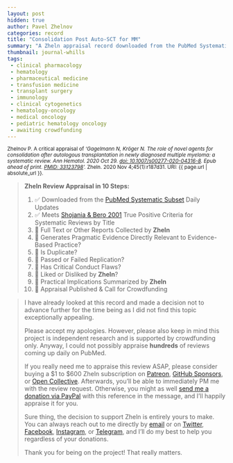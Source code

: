 ```yaml
---
layout: post
hidden: true
author: Pavel Zhelnov
categories: record
title: "Consolidation Post Auto-SCT for MM"
summary: "A Zheln appraisal record downloaded from the PubMed Systematic Subset daily updates."
thumbnail: journal-whills
tags:
 - clinical pharmacology
 - hematology
 - pharmaceutical medicine
 - transfusion medicine
 - transplant surgery
 - immunology
 - clinical cytogenetics
 - hematology-oncology
 - medical oncology
 - pediatric hematology oncology
 - awaiting crowdfunding
---
```


<small id="citation">Zhelnov P. A critical appraisal of _‘Gagelmann N, Kröger N. The role of novel agents for consolidation after autologous transplantation in newly diagnosed multiple myeloma: a systematic review. Ann Hematol. 2020 Oct 29. [doi: 10.1007/s00277-020-04316-8](https://doi.org/10.1007/s00277-020-04316-8). Epub ahead of print. [PMID: 33123798](https://pubmed.gov/33123798)’._ Zheln. 2020 Nov 4;45(1):r187d31. URI: {{ page.url | absolute_url }}.</small>

> **Zheln Review Appraisal in 10 Steps:**
>
> 1. ✅ Downloaded from the [PubMed Systematic Subset](https://github.com/p1m-ortho/qs-global-ortho-search-queries/blob/global-sr-query/README.md) Daily Updates
> 2. ✅ Meets [Shojania & Bero 2001](https://www.researchgate.net/publication/11820967_Taking_Advantage_of_the_Explosion_of_Systematic_Reviews_An_Efficient_MEDLINE_Search_Strategy) True Positive Criteria for Systematic Reviews by Title
> 3. 🔄 Full Text or Other Reports Collected by **Zheln**
> 4. 🔄 Generates Pragmatic Evidence Directly Relevant to Evidence-Based Practice?
> 5. 🔄 Is Duplicate?
> 6. 🔄 Passed or Failed Replication?
> 7. 🔄 Has Critical Conduct Flaws?
> 8. 🔄 Liked or Disliked by **Zheln**?
> 9. 🔄 Practical Implications Summarized by **Zheln**
> 10. 🔄 Appraisal Published & Call for Crowdfunding

> I have already looked at this record and made a decision not to advance further for the time being as I did not find this topic exceptionally appealing.
>
> Please accept my apologies. However, please also keep in mind this project is independent research and is supported by crowdfunding only. Anyway, I could not possibly appraise **hundreds** of reviews coming up daily on PubMed.
> 
> If you really need me to appraise this review ASAP, please consider buying a $1 to $600 Zheln subscription on [Patreon](https://patreon.com/zheln), [GitHub Sponsors](https://github.com/sponsors/drzhelnov), or [Open Collective](https://opencollective.com/zheln). Afterwards, you’ll be able to immediately PM me with the review request. Otherwise, you might as well [send me a donation via PayPal](https://paypal.me/pjelnov) with this reference in the message, and I’ll happily appraise it for you.
> 
> Sure thing, the decision to support Zheln is entirely yours to make. You can always reach out to me directly by [email](mailto:pavel@zheln.com) or on [Twitter](https://twitter.com/drzhelnov), [Facebook](https://facebook.com/drzhelnov), [Instagram](https://instagram.com/igzheln), or [Telegram](https://t.me/drzhelnov), and I’ll do my best to help you regardless of your donations.
> 
> Thank you for being on the project! That really matters.
